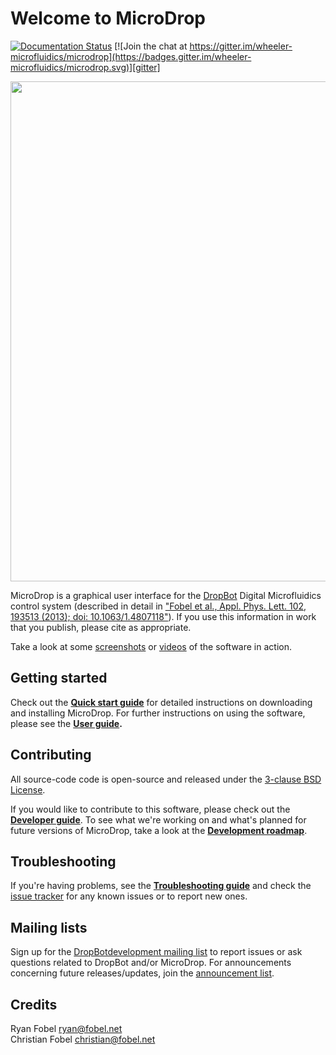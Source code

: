 # Welcome to MicroDrop #

[![Documentation Status](https://readthedocs.org/projects/microdrop/badge/?version=dev)][doc-status]
[![Join the chat at https://gitter.im/wheeler-microfluidics/microdrop](https://badges.gitter.im/wheeler-microfluidics/microdrop.svg)][gitter]

<a href="https://www.youtube.com/playlist?list=PLIt-zp-hJBUE_vrqJAru6HLWtXAPULHTL"><img src="https://github.com/sci-bots/microdrop/wiki/images/main-window.png" width="800"></a>

MicroDrop is a graphical user interface for the [DropBot][0] Digital
Microfluidics control system (described in detail in ["Fobel et al., Appl.
Phys. Lett. 102, 193513 (2013); doi: 10.1063/1.4807118"][dropbot-doi]). If you
use this information in work that you publish, please cite as appropriate.

Take a look at some [screenshots][screenshots] or [videos][videos] of the
software in action.

## Getting started

Check out the **[Quick start guide][quick-start]** for detailed instructions on
downloading and installing MicroDrop. For further instructions on using the
software, please see the **[User guide][user-guide].**

## Contributing

All source-code code is open-source and released under the [3-clause BSD
License][1].

If you would like to contribute to this software, please check out the
**[Developer guide][2]**. To see what we're working on and what's planned for
future versions of MicroDrop, take a look at the **[Development roadmap][3]**.

## Troubleshooting

If you're having problems, see the **[Troubleshooting guide][troubleshooting]**
and check the [issue tracker][issues] for any known issues or to report new
ones.

## Mailing lists

Sign up for the [DropBot ​development mailing list][mailing-list] to
report issues or ask questions related to DropBot and/or MicroDrop. For
announcements concerning future releases/updates, join the [announcement
list][announcements].

## Credits ##

Ryan Fobel <ryan@fobel.net>  
Christian Fobel <christian@fobel.net>


[doc-status]: http://microdrop.readthedocs.io/en/dev/?badge=dev
[gitter]: https://gitter.im/wheeler-microfluidics/microdrop?utm_source=badge&utm_medium=badge&utm_campaign=pr-badge&utm_content=badge
[dropbot-doi]: http://dx.doi.org/10.1063/1.4807118
[screenshots]: https://github.com/sci-bots/microdrop/wiki/screenshots
[videos]: https://www.youtube.com/playlist?list=PLIt-zp-hJBUE_vrqJAru6HLWtXAPULHTL
[quick-start]: https://github.com/sci-bots/microdrop/wiki/Quick-Start-Guide
[user-guide]: https://github.com/sci-bots/microdrop/wiki/User-Guide
[troubleshooting]: https://github.com/sci-bots/microdrop/wiki/Troubleshooting-Guide
[issues]: https://github.com/sci-bots/microdrop/issues
[mailing-list]: https://groups.google.com/forum/#!forum/dropbot-dev
[announcements]: https://groups.google.com/forum/#!forum/dropbot-announce
[0]: http://microfluidics.utoronto.ca/dropbot
[1]: https://github.com/sci-bots/microdrop/blob/master/LICENSE.md
[2]: https://github.com/sci-bots/microdrop/wiki/Developer-Guide
[3]: https://github.com/sci-bots/microdrop/wiki/Development-roadmap
